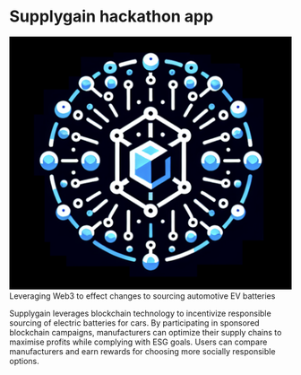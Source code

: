 # Supplygain hackathon app 
![](./logo512.png)
Leveraging Web3 to effect changes to sourcing automotive EV batteries


Supplygain leverages blockchain technology to incentivize responsible sourcing of electric batteries for cars. By participating in sponsored blockchain campaigns, manufacturers can optimize their supply chains to maximise profits while complying with ESG goals. Users can compare  manufacturers and earn rewards for choosing more socially responsible options.
